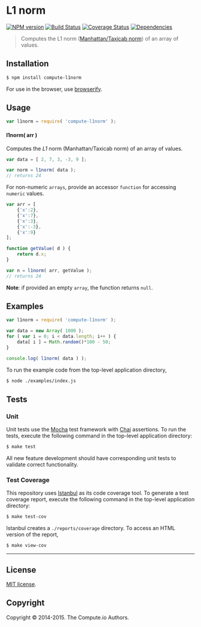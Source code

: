 L1 norm
===
[![NPM version][npm-image]][npm-url] [![Build Status][travis-image]][travis-url] [![Coverage Status][coveralls-image]][coveralls-url] [![Dependencies][dependencies-image]][dependencies-url]

> Computes the L1 norm ([Manhattan/Taxicab norm](http://en.wikipedia.org/wiki/Norm_(mathematics))) of an array of values.


## Installation

``` bash
$ npm install compute-l1norm
```

For use in the browser, use [browserify](https://github.com/substack/node-browserify).


## Usage


``` javascript
var l1norm = require( 'compute-l1norm' );
```


#### l1norm( arr )

Computes the _L1_ norm (Manhattan/Taxicab norm) of an array of values.

``` javascript
var data = [ 2, 7, 3, -3, 9 ];

var norm = l1norm( data );
// returns 24
```

For non-numeric `arrays`, provide an accessor `function` for accessing `numeric` values.

``` javascript
var arr = [
	{'x':2},
	{'x':7},
	{'x':3},
	{'x':-3},
	{'x':9}
];

function getValue( d ) {
	return d.x;
}

var n = l1norm( arr, getValue );
// returns 24
```


__Note__: if provided an empty `array`, the function returns `null`.



## Examples

``` javascript
var l1norm = require( 'compute-l1norm' );

var data = new Array( 1000 );
for ( var i = 0; i < data.length; i++ ) {
	data[ i ] = Math.random()*100 - 50;
}

console.log( l1norm( data ) );
```

To run the example code from the top-level application directory,

``` bash
$ node ./examples/index.js
```


## Tests

### Unit

Unit tests use the [Mocha](http://mochajs.org) test framework with [Chai](http://chaijs.com) assertions. To run the tests, execute the following command in the top-level application directory:

``` bash
$ make test
```

All new feature development should have corresponding unit tests to validate correct functionality.


### Test Coverage

This repository uses [Istanbul](https://github.com/gotwarlost/istanbul) as its code coverage tool. To generate a test coverage report, execute the following command in the top-level application directory:

``` bash
$ make test-cov
```

Istanbul creates a `./reports/coverage` directory. To access an HTML version of the report,

``` bash
$ make view-cov
```


---
## License

[MIT license](http://opensource.org/licenses/MIT).


## Copyright

Copyright &copy; 2014-2015. The Compute.io Authors.


[npm-image]: http://img.shields.io/npm/v/compute-l1norm.svg
[npm-url]: https://npmjs.org/package/compute-l1norm

[travis-image]: http://img.shields.io/travis/compute-io/l1norm/master.svg
[travis-url]: https://travis-ci.org/compute-io/l1norm

[coveralls-image]: https://img.shields.io/coveralls/compute-io/l1norm/master.svg
[coveralls-url]: https://coveralls.io/r/compute-io/l1norm?branch=master

[dependencies-image]: http://img.shields.io/david/compute-io/l1norm.svg
[dependencies-url]: https://david-dm.org/compute-io/l1norm

[dev-dependencies-image]: http://img.shields.io/david/dev/compute-io/l1norm.svg
[dev-dependencies-url]: https://david-dm.org/dev/compute-io/l1norm

[github-issues-image]: http://img.shields.io/github/issues/compute-io/l1norm.svg
[github-issues-url]: https://github.com/compute-io/l1norm/issues
